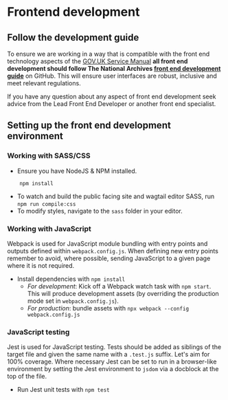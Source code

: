 # Frontend development

## Follow the development guide

To ensure we are working in a way that is compatible with the front end technology aspects of the [GOV.UK Service Manual](https://www.gov.uk/service-manual/technology) **all front end development should follow The National Archives [front end development guide](https://github.com/nationalarchives/front-end-development-guide)** on GitHub. This will ensure user interfaces are robust, inclusive and meet relevant regulations. 

If you have any question about any aspect of front end development seek advice from the Lead Front End Developer or another front end specialist.

## Setting up the front end development environment

### Working with SASS/CSS

- Ensure you have NodeJS & NPM installed.
```
    npm install 
```
- To watch and build the public facing site and wagtail editor SASS, run `npm run compile:css`
- To modify styles, navigate to the `sass` folder in your editor.

### Working with JavaScript

Webpack is used for JavaScript module bundling with entry points and outputs defined within `webpack.config.js`. When defining new
entry points remember to avoid, where possible, sending JavaScript to a given page where it is not required.

- Install dependencies with `npm install`
    - _For development_: Kick off a Webpack watch task with `npm start`. This will produce development assets (by overriding the production mode set in `webpack.config.js`).
    - _For production_: bundle assets with `npx webpack --config webpack.config.js`

### JavaScript testing

Jest is used for JavaScript testing. Tests should be added as siblings of the target file and given the same name with a `.test.js` suffix. Let's aim for 100% coverage. Where necessary Jest can be set to run in a browser-like environment by setting the Jest environment to `jsdom` via a docblock at the top of the file.

- Run Jest unit tests with `npm test`

